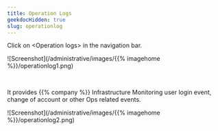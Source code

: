 ```yaml
---
title: Operation Logs
geekdocHidden: true
slug: operationlog
---
```


Click on \<Operation logs> in the navigation bar.

![Screenshot](/administrative/images/{{% imagehome %}}/operationlog1.png)

&nbsp;

It provides {{% company %}} Infrastructure Monitoring user login event, change of account or other Ops related events.

![Screenshot](/administrative/images/{{% imagehome %}}/operationlog2.png)
